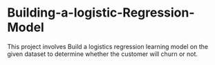 # Building-a-logistic-Regression-Model
This project involves Build a logistics regression learning model on the given dataset to determine whether the customer will churn or not.
